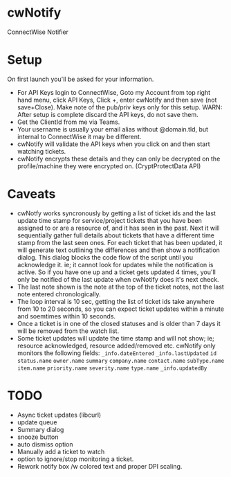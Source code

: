 # cwNotify
 ConnectWise Notifier

# Setup
On first launch you'll be asked for your information.
- For API Keys login to ConnectWise, Goto my Account from top right hand menu, click API Keys, Click +, enter cwNotify and then save (not save+Close). Make note of the pub/priv keys only for this setup. WARN: After setup is complete discard the API keys, do not save them.
- Get the ClientId from me via Teams.
- Your username is usually your email alias without @domain.tld, but internal to ConnectWise it may be different.
- cwNotify will validate the API keys when you click on and then start watching tickets.
- cwNotify encrypts these details and they can only be decrypted on the profile/machine they were encrypted on. (CryptProtectData API)

# Caveats
- cwNotfy works syncronously by getting a list of ticket ids and the last update time stamp for service/project tickets that you have been assigned to or are a resource of, and it has seen in the past. Next it will sequentially gather full details about tickets that have a different time stamp from the last seen ones. For each ticket that has been updated, it will generate text outlining the differences and then show a notification dialog. This dialog blocks the code flow of the script until you acknowledge it. ie; it cannot look for updates while the notification is active. So if you have one up and a ticket gets updated 4 times, you'll only be notified of the last update when cwNotify does it's next check.
- The last note shown is the note at the top of the ticket notes, not the last note entered chronologically.
- The loop interval is 10 sec, getting the list of ticket ids take anywhere from 10 to 20 seconds, so you can expect ticket updates within a minute and soemtimes within 10 seconds.
- Once a ticket is in one of the closed statuses and is older than 7 days it will be removed from the watch list.
- Some ticket updates will update the time stamp and will not show; ie; resource acknowledged, resource added/removed etc. cwNotify only monitors the following fields: `_info.dateEntered` `_info.lastUpdated` `id` `status.name` `owner.name` `summary` `company.name` `contact.name` `subType.name` `item.name` `priority.name` `severity.name` `type.name` `_info.updatedBy`

# TODO
- Async ticket updates (libcurl)
- update queue
- Summary dialog
- snooze button
- auto dismiss option
- Manually add a ticket to watch
- option to ignore/stop monitoring a ticket.
- Rework notify box /w colored text and proper DPI scaling.
